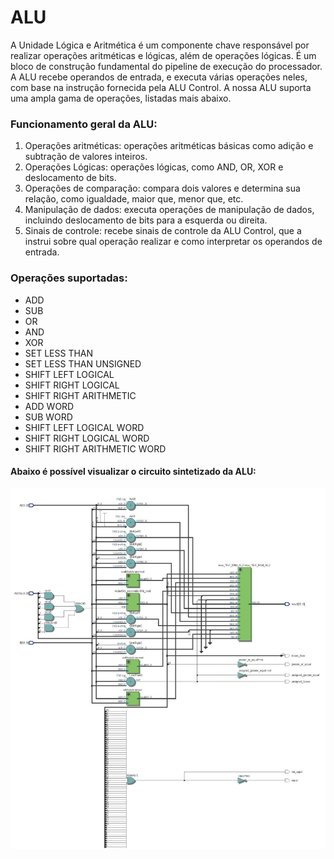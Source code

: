# ALU 
A Unidade Lógica e Aritmética é um componente chave responsável por realizar operações aritméticas e lógicas, além de operações lógicas. É um bloco de construção fundamental do pipeline de execução do processador. A ALU recebe operandos de entrada, e executa várias operações neles, com base na instrução fornecida pela ALU Control. A nossa ALU suporta uma ampla gama de operações, listadas mais abaixo.

### Funcionamento geral da ALU:
1. Operações aritméticas: operações aritméticas básicas como adição e subtração de valores inteiros. 
2. Operações Lógicas: operações lógicas, como AND, OR, XOR e deslocamento de bits.
3. Operações de comparação: compara dois valores e determina sua relação, como igualdade, maior que, menor que, etc. 
4. Manipulação de dados: executa operações de manipulação de dados, incluindo deslocamento de bits para a esquerda ou direita.
5. Sinais de controle: recebe sinais de controle da ALU Control, que a instrui sobre qual operação realizar e como interpretar os operandos de entrada.

### Operações suportadas:
- ADD
- SUB 
- OR 
- AND 
- XOR 
- SET LESS THAN 
- SET LESS THAN UNSIGNED 
- SHIFT LEFT LOGICAL
- SHIFT RIGHT LOGICAL
- SHIFT RIGHT ARITHMETIC
- ADD WORD
- SUB WORD
- SHIFT LEFT LOGICAL WORD
- SHIFT RIGHT LOGICAL WORD
- SHIFT RIGHT ARITHMETIC WORD

#### Abaixo é possível visualizar o circuito sintetizado da ALU:
![ALU](alu.jpg)
